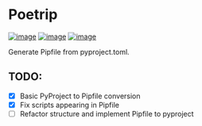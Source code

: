 
# Poetrip

[![image](https://img.shields.io/pypi/v/poetrip.svg)](https://pypi.org/project/poetrip/)
[![image](https://img.shields.io/pypi/l/poetrip.svg)](https://pypi.org/project/poetrip/)
[![image](https://img.shields.io/pypi/pyversions/poetrip.svg)](https://pypi.org/project/poetrip/)

Generate Pipfile from pyproject.toml.

## TODO:
- [x] Basic PyProject to Pipfile conversion
- [x] Fix scripts appearing in Pipfile
- [ ] Refactor structure and implement Pipfile to pyproject
